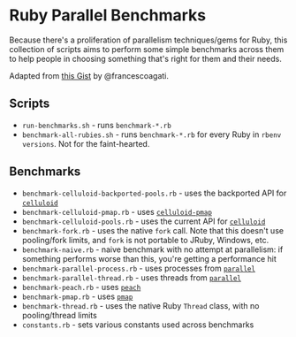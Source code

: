 # Ruby Parallel Benchmarks

Because there's a proliferation of parallelism techniques/gems for Ruby, this collection of scripts aims to perform some simple benchmarks across them to help people in choosing something that's right for them and their needs.

Adapted from [this Gist](https://gist.github.com/francescoagati/4242223) by @francescoagati.

## Scripts

* `run-benchmarks.sh` - runs `benchmark-*.rb`
* `benchmark-all-rubies.sh` - runs `benchmark-*.rb` for every Ruby in `rbenv versions`. Not for the faint-hearted.

## Benchmarks

* `benchmark-celluloid-backported-pools.rb` - uses the backported API for [`celluloid`](https://github.com/celluloid/celluloid)
* `benchmark-celluloid-pmap.rb` - uses [`celluloid-pmap`](https://github.com/jwo/celluloid-pmap)
* `benchmark-celluloid-pools.rb` - uses the current API for [`celluloid`](https://github.com/celluloid/celluloid)
* `benchmark-fork.rb` - uses the native `fork` call. Note that this doesn't use pooling/fork limits, and `fork` is not portable to JRuby, Windows, etc.
* `benchmark-naive.rb` - naive benchmark with no attempt at parallelism: if something performs worse than this, you're getting a performance hit
* `benchmark-parallel-process.rb` - uses processes from [`parallel`](https://github.com/grosser/parallel)
* `benchmark-parallel-thread.rb` - uses threads from [`parallel`](https://github.com/grosser/parallel)
* `benchmark-peach.rb` - uses [`peach`](http://peach.rubyforge.org/)
* `benchmark-pmap.rb` - uses [`pmap`](https://github.com/bruceadams/pmap)
* `benchmark-thread.rb` - uses the native Ruby `Thread` class, with no pooling/thread limits
* `constants.rb` - sets various constants used across benchmarks

